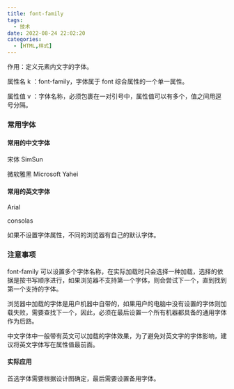 ```yaml
---
title: font-family
tags:
  - 技术
date: 2022-08-24 22:02:20
categories:
  - [HTML,样式]
---
```


作用：定义元素内文字的字体。

属性名 k ：font-family，字体属于 font 综合属性的一个单一属性。

属性值 v ：字体名称，必须包裹在一对引号中，属性值可以有多个，值之间用逗号分隔。

### 常用字体

#### 常用的中文字体

宋体 SimSun

微软雅黑 Microsoft Yahei 

#### 常用的英文字体

Arial

consolas

如果不设置字体属性，不同的浏览器有自己的默认字体。

### 注意事项

font-family 可以设置多个字体名称，在实际加载时只会选择一种加载，选择的依据是按书写顺序进行，如果浏览器不支持第一个字体，则会尝试下一个，直到找到第一个支持的字体。

浏览器中加载的字体是用户机器中自带的，如果用户的电脑中没有设置的字体则加载失败，需要查找下一个，因此，必须在最后设置一个所有机器都具备的通用字体作为后路。

中文字体中一般带有英文可以加载的字体效果，为了避免对英文字的字体影响，建议将英文字体写在属性值最前面。

#### 实际应用

首选字体需要根据设计图确定，最后需要设置备用字体。
